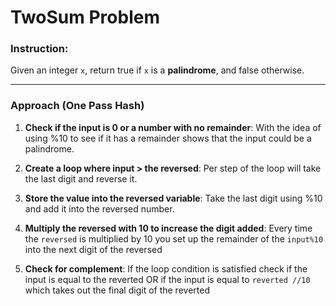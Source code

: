 # TwoSum Problem

### Instruction:
Given an integer `x`, return true if `x` is a **palindrome**, and false otherwise.

---

### Approach (One Pass Hash)

1. **Check if the input is 0 or a number with no remainder**: With the idea of using %10 to see if it has a remainder shows that the input could be a palindrome.
   
2. **Create a loop where input > the reversed**: Per step of the loop will take the last digit and reverse it.

3. **Store the value into the reversed variable**: Take the last digit using %10 and add it into the reversed number.

4. **Multiply the reversed with 10 to increase the digit added**: Every time the `reversed` is multiplied by 10 you set up the remainder of the `input%10` into the next digit of the reversed

5. **Check for complement**: If the loop condition is satisfied check if the input is equal to the reverted OR if the input is equal to `reverted //10` which takes out the final digit of the reverted


